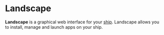 # Landscape

**Landscape** is a graphical web interface for your [ship](urbit-docs/glossary/ship). Landscape allows you to install, manage and launch apps on your ship. 
